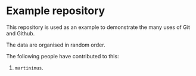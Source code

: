 # Example repository
This repository is used as an example to demonstrate the many uses of Git and Github.

The data are organised in random order.

The following people have contributed to this:

1. `martinimus`.
